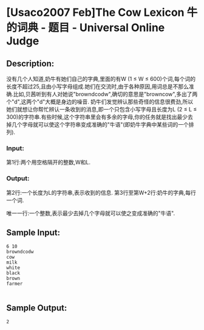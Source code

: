 # [Usaco2007 Feb]The Cow Lexicon 牛的词典 - 题目 - Universal Online Judge

## Description: 

没有几个人知道,奶牛有她们自己的字典,里面的有W (1 ≤ W ≤ 600)个词,每个词的长度不超过25,且由小写字母组成.她们在交流时,由于各种原因,用词总是不那么准确.比如,贝茜听到有人对她说"browndcodw",确切的意思是"browncow",多出了两个"d",这两个"d"大概是身边的噪音. 奶牛们发觉辨认那些奇怪的信息很费劲,所以她们就想让你帮忙辨认一条收到的消息,即一个只包含小写字母且长度为L (2 ≤ L ≤ 300)的字符串.有些时候,这个字符串里会有多余的字母,你的任务就是找出最少去掉几个字母就可以使这个字符串变成准确的"牛语"(即奶牛字典中某些词的一个排列). 

### Input: 

第1行:两个用空格隔开的整数,W和L. 

### Output: 

第2行:一个长度为L的字符串,表示收到的信息. 第3行至第W+2行:奶牛的字典,每行一个词.

唯一一行:一个整数,表示最少去掉几个字母就可以使之变成准确的"牛语". 




## Sample Input: 
```
6 10
browndcodw
cow
milk
white
black
brown
farmer


```

## Sample Output: 
```
2

```
